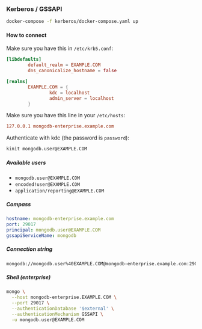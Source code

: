 ### Kerberos / GSSAPI

``` sh
docker-compose -f kerberos/docker-compose.yaml up
```

#### How to connect

Make sure you have this in `/etc/krb5.conf`:

``` conf
[libdefaults]
        default_realm = EXAMPLE.COM
        dns_canonicalize_hostname = false

[realms]
        EXAMPLE.COM = {
                kdc = localhost
                admin_server = localhost
        }
```

Make sure you have this line in your `/etc/hosts`:

``` conf
127.0.0.1 mongodb-enterprise.example.com
```

Authenticate with kdc (the password is `password`):

``` sh
kinit mongodb.user@EXAMPLE.COM
```

##### Available users

- `mongodb.user@EXAMPLE.COM`
- `encoded!user@EXAMPLE.COM`
- `application/reporting@EXAMPLE.COM`

##### Compass

``` yaml
hostname: mongodb-enterprise.example.com
port: 29017
principal: mongodb.user@EXAMPLE.COM
gssapiServiceName: mongodb
```

##### Connection string

``` sh
mongodb://mongodb.user%40EXAMPLE.COM@mongodb-enterprise.example.com:29017/?gssapiServiceName=mongodb&authMechanism=GSSAPI&authSource=%24external
```

##### Shell (enterprise)

``` sh
mongo \
  --host mongodb-enterprise.EXAMPLE.COM \
  --port 29017 \
  --authenticationDatabase '$external' \
  --authenticationMechanism GSSAPI \
  -u mongodb.user@EXAMPLE.COM
```
